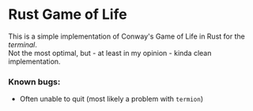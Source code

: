 # Rust Game of Life
This is a simple implementation of Conway's Game of Life in Rust for the *terminal*.  
Not the most optimal, but - at least in my opinion - kinda clean implementation.  
  
### Known bugs:
- Often unable to quit (most likely a problem with `termion`)


